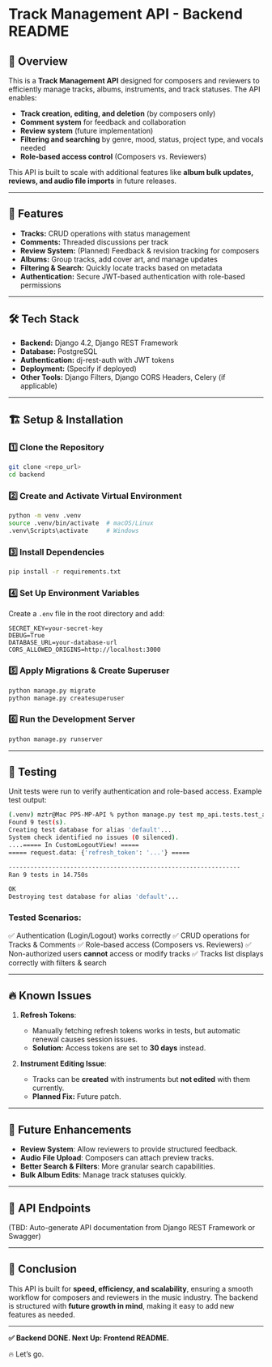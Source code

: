 # Track Management API - Backend README

## 🎵 Overview

This is a **Track Management API** designed for composers and reviewers to efficiently manage tracks, albums, instruments, and track statuses. The API enables:

-   **Track creation, editing, and deletion** (by composers only)
-   **Comment system** for feedback and collaboration
-   **Review system** (future implementation)
-   **Filtering and searching** by genre, mood, status, project type, and vocals needed
-   **Role-based access control** (Composers vs. Reviewers)

This API is built to scale with additional features like **album bulk updates, reviews, and audio file imports** in future releases.

---

## 🚀 Features

-   **Tracks:** CRUD operations with status management
-   **Comments:** Threaded discussions per track
-   **Review System:** (Planned) Feedback & revision tracking for composers
-   **Albums:** Group tracks, add cover art, and manage updates
-   **Filtering & Search:** Quickly locate tracks based on metadata
-   **Authentication:** Secure JWT-based authentication with role-based permissions

---

## 🛠 Tech Stack

-   **Backend:** Django 4.2, Django REST Framework
-   **Database:** PostgreSQL
-   **Authentication:** dj-rest-auth with JWT tokens
-   **Deployment:** (Specify if deployed)
-   **Other Tools:** Django Filters, Django CORS Headers, Celery (if applicable)

---

## 🏗 Setup & Installation

### 1️⃣ Clone the Repository

```sh
git clone <repo_url>
cd backend
```

### 2️⃣ Create and Activate Virtual Environment

```sh
python -m venv .venv
source .venv/bin/activate  # macOS/Linux
.venv\Scripts\activate     # Windows
```

### 3️⃣ Install Dependencies

```sh
pip install -r requirements.txt
```

### 4️⃣ Set Up Environment Variables

Create a `.env` file in the root directory and add:

```env
SECRET_KEY=your-secret-key
DEBUG=True
DATABASE_URL=your-database-url
CORS_ALLOWED_ORIGINS=http://localhost:3000
```

### 5️⃣ Apply Migrations & Create Superuser

```sh
python manage.py migrate
python manage.py createsuperuser
```

### 6️⃣ Run the Development Server

```sh
python manage.py runserver
```

---

## 🔬 Testing

Unit tests were run to verify authentication and role-based access. Example test output:

```sh
(.venv) mztr@Mac PP5-MP-API % python manage.py test mp_api.tests.test_auth
Found 9 test(s).
Creating test database for alias 'default'...
System check identified no issues (0 silenced).
....===== In CustomLogoutView! =====
===== request.data: {'refresh_token': '...'} =====

----------------------------------------------------------------
Ran 9 tests in 14.750s

OK
Destroying test database for alias 'default'...
```

### **Tested Scenarios:**

✅ Authentication (Login/Logout) works correctly
✅ CRUD operations for Tracks & Comments
✅ Role-based access (Composers vs. Reviewers)
✅ Non-authorized users **cannot** access or modify tracks
✅ Tracks list displays correctly with filters & search

---

## 🔥 Known Issues

1. **Refresh Tokens**:

    - Manually fetching refresh tokens works in tests, but automatic renewal causes session issues.
    - **Solution:** Access tokens are set to **30 days** instead.

2. **Instrument Editing Issue**:
    - Tracks can be **created** with instruments but **not edited** with them currently.
    - **Planned Fix:** Future patch.

---

## 🚀 Future Enhancements

-   **Review System**: Allow reviewers to provide structured feedback.
-   **Audio File Upload**: Composers can attach preview tracks.
-   **Better Search & Filters**: More granular search capabilities.
-   **Bulk Album Edits**: Manage track statuses quickly.

---

## 📌 API Endpoints

(TBD: Auto-generate API documentation from Django REST Framework or Swagger)

---

## 🎯 Conclusion

This API is built for **speed, efficiency, and scalability**, ensuring a smooth workflow for composers and reviewers in the music industry. The backend is structured with **future growth in mind**, making it easy to add new features as needed.

---

**✅ Backend DONE. Next Up: Frontend README.**

🔥 Let’s go.
